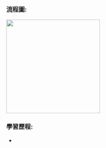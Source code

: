### 流程圖:

<img src='https://github.com/OPlobo/Learning/blob/master/idea/Untitled%20Diagram%20(1).jpg' height=250 weight =250>


### 學習歷程:
*
